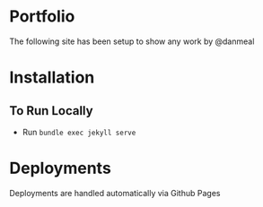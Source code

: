 # Portfolio
The following site has been setup to show any work by @danmeal

# Installation

## To Run Locally
- Run `bundle exec jekyll serve`

# Deployments
Deployments are handled automatically via Github Pages